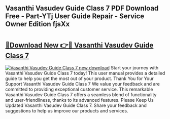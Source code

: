 ## Vasanthi Vasudev Guide Class 7 PDF Download Free - Part-YTj User Guide Repair - Service Owner Edition fjsXx

# <h2><a href="http://bc73486.oget.top/?id=Vasanthi+Vasudev+Guide+Class+7">🔗Download New 👉🔴 Vasanthi Vasudev Guide Class 7</a></h2>

[![Vasanthi Vasudev Guide Class 7 new download](https://i.imgur.com/5g1atiW.png)](http://bc73486.oget.top/?id=Vasanthi+Vasudev+Guide+Class+7)
Start your journey with Vasanthi Vasudev Guide Class 7 today! This user manual provides a detailed guide to help you get the most out of your product. Thank You for Your Support Vasanthi Vasudev Guide Class 7 We value your feedback and are committed to providing exceptional customer service. This remarkable Vasanthi Vasudev Guide Class 7 offers a seamless blend of functionality and user-friendliness, thanks to its advanced features. Please Keep Us Updated Vasanthi Vasudev Guide Class 7. Share your feedback and suggestions to help us improve our products and services.
